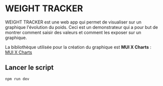 # WEIGHT TRACKER

WEIGHT TRACKER est une web app qui permet de visualiser sur un graphique l'évolution du poids.
Ceci est un demonstrateur qui a pour but de montrer comment saisir des valeurs et comment les exposer sur un graphique.

La bibliothèque utilisée pour la création du graphique est **MUI X Charts** :
[MUI X Charts](https://mui.com/x/react-charts/)

## Lancer le script

`npm run dev`
